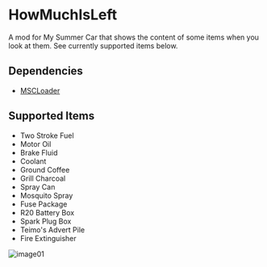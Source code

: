 # HowMuchIsLeft
A mod for My Summer Car that shows the content of some items when you look at them. See currently supported items below.

## Dependencies
- [MSCLoader](https://github.com/piotrulos/MSCModLoader/releases)

## Supported Items
- Two Stroke Fuel
- Motor Oil
- Brake Fluid
- Coolant
- Ground Coffee
- Grill Charcoal
- Spray Can
- Mosquito Spray
- Fuse Package
- R20 Battery Box
- Spark Plug Box
- Teimo's Advert Pile
- Fire Extinguisher

![image01](https://github.com/user-attachments/assets/bf5d6f38-784d-4e5d-af41-448781226d7b)
